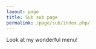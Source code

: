 ```yaml
---
layout: page
title: Sub sub page
permalink: /page/sub/index.php/
---
```


Look at my wonderful menu!
